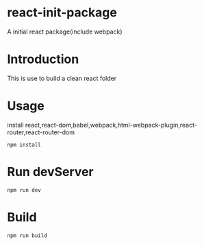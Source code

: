 # react-init-package
A initial react package(include webpack)

# Introduction
This is use to build a clean react folder

# Usage
  install react,react-dom,babel,webpack,html-webpack-plugin,react-router,react-router-dom
  ```
  npm install
```
# Run devServer
```
npm run dev
```
# Build 
```
npm run build
```
  

